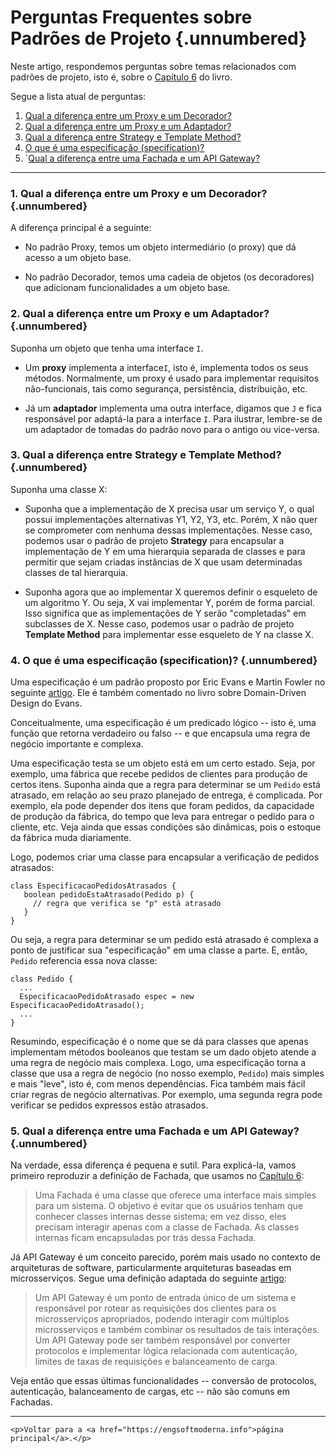 

# Perguntas Frequentes sobre Padrões de Projeto {.unnumbered}

Neste artigo, respondemos perguntas sobre temas relacionados com padrões
de projeto, isto é, sobre o [Capítulo 6](https://engsoftmoderna.info/cap6.html) do livro. 

Segue a lista atual de perguntas:

1. [Qual a diferença entre um Proxy e um Decorador?](#qual-a-diferen%C3%A7a-entre-um-proxy-e-um-decorador)
2. [Qual a diferença entre um Proxy e um Adaptador?](#qual-a-diferen%C3%A7a-entre-um-proxy-e-um-adaptador)
3. [Qual a diferença entre Strategy e Template Method?](#qual-a-diferen%C3%A7a-entre-strategy-e-template-method)
4. [O que é uma especificação (specification)?](#o-que-%C3%A9-uma-especifica%C3%A7%C3%A3o-specification)
5. ´[Qual a diferença entre uma Fachada e um API Gateway?](#qual-a-diferen%C3%A7a-entre-uma-fachada-e-um-api-gateway)

* * * 


### 1. Qual a diferença entre um Proxy e um Decorador? {.unnumbered}

A diferença principal é a seguinte:

* No padrão Proxy, temos um objeto intermediário (o proxy) que dá acesso a um objeto base.

* No padrão Decorador, temos uma cadeia de objetos (os decoradores) que adicionam funcionalidades a um objeto base.

### 2. Qual a diferença entre um Proxy e um Adaptador? {.unnumbered}

Suponha um objeto que tenha uma interface `I`. 

* Um **proxy** implementa a interface`I`, isto é, implementa todos 
os seus métodos. Normalmente, um proxy é usado para implementar 
requisitos não-funcionais, tais como segurança, persistência, 
distribuição, etc.

* Já um **adaptador** implementa uma outra interface, digamos que `J` e 
fica responsável por adaptá-la para a interface `I`. Para ilustrar, 
lembre-se de um adaptador de tomadas do padrão novo para o antigo 
ou vice-versa.

### 3. Qual a diferença entre Strategy e Template Method? {.unnumbered}

Suponha uma classe X:

* Suponha que a implementação de X precisa usar um serviço Y,
o qual possui implementações alternativas Y1, Y2, Y3, etc. Porém, X não 
quer se comprometer com nenhuma dessas implementações. Nesse caso, 
podemos usar o padrão de projeto **Strategy** para encapsular a 
implementação de Y em uma hierarquia separada de classes e para permitir 
que sejam criadas instâncias de X que usam determinadas classes de 
tal hierarquia.

* Suponha agora que ao implementar X queremos definir o esqueleto
de um algoritmo Y. Ou seja, X vai implementar Y, porém de forma 
parcial. Isso significa que as implementações de Y serão "completadas" 
em subclasses de X. Nesse caso, podemos usar o padrão de projeto 
**Template Method** para implementar esse esqueleto de Y na classe X.


### 4. O que é uma especificação (specification)? {.unnumbered}

Uma especificação é um padrão proposto por Eric Evans e 
Martin Fowler no seguinte 
[artigo](http://www.martinfowler.com/apsupp/spec.pdf). Ele é
também comentado no livro sobre Domain-Driven Design do Evans.

Conceitualmente, uma especificação é um predicado lógico
-- isto é, uma função que retorna verdadeiro ou falso -- e que 
encapsula uma regra de negócio importante e complexa.

Uma especificação testa se um objeto está em um certo estado. Seja, 
por exemplo, uma fábrica que recebe pedidos de clientes para 
produção de certos itens. Suponha ainda que a regra para determinar 
se um `Pedido` está atrasado, em relação ao seu prazo planejado de 
entrega, é complicada. Por exemplo, ela pode depender dos itens 
que foram pedidos, da capacidade de produção da fábrica,
do tempo que leva para entregar o pedido para o cliente, etc.
Veja ainda que essas condições são dinâmicas, pois o estoque
da fábrica muda diariamente.

Logo, podemos criar uma classe para encapsular 
a verificação de pedidos atrasados:

```
class EspecificacaoPedidosAtrasados {
   boolean pedidoEstaAtrasado(Pedido p) {
     // regra que verifica se "p" está atrasado  
   } 	
}
```

Ou seja, a regra para determinar se um pedido está atrasado é
complexa a ponto de justificar sua "especificação" em uma classe 
a parte. E, então, `Pedido` referencia essa nova classe:

```
class Pedido {
  ...
  EspecificacaoPedidoAtrasado espec = new EspecificacaoPedidoAtrasado();
  ...
}
```

Resumindo, especificação é o nome que se dá para classes que 
apenas implementam métodos booleanos que testam se um dado objeto
atende a uma regra de negócio mais complexa. Logo, uma especificação
torna a classe que usa a regra de negócio (no nosso exemplo, `Pedido`)
mais simples e mais "leve", isto é, com menos dependências. Fica também 
mais fácil criar regras de negócio alternativas. Por exemplo, uma 
segunda regra pode verificar se pedidos expressos estão atrasados.

### 5. Qual a diferença entre uma Fachada e um API Gateway? {.unnumbered}

Na verdade, essa diferença é pequena e sutil. Para explicá-la,
vamos primeiro reproduzir a definição de Fachada, que usamos
no [Capítulo 6](https://engsoftmoderna.info/cap6.html#fachada):

> Uma Fachada é uma classe que oferece uma interface mais 
simples para um sistema. O objetivo é evitar que os usuários 
tenham que conhecer classes internas desse sistema; em vez disso, 
eles precisam interagir apenas com a classe de Fachada. As 
classes internas ficam encapsuladas por trás dessa Fachada.

Já API Gateway é um conceito parecido, porém mais usado no 
contexto de arquiteturas de software, particularmente arquiteturas baseadas em microsserviços. Segue uma definição adaptada 
do seguinte [artigo](https://doi.org/10.5220/0006798302210232):

> Um API Gateway é um ponto de entrada único de um sistema e
responsável por rotear as requisições dos clientes para os 
microsserviços apropriados, podendo interagir com múltiplos
microsserviços e também combinar os resultados de tais interações.
Um API Gateway pode ser também responsável por converter 
protocolos e implementar lógica relacionada com autenticação, 
limites de taxas de requisições e balanceamento de carga.

Veja então que essas últimas funcionalidades -- conversão de protocolos, autenticação, balanceamento de cargas, etc
-- não são comuns em Fachadas.

* * * 

```{=html}
<p>Voltar para a <a href="https://engsoftmoderna.info">página principal</a>.</p>
```